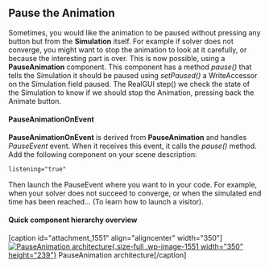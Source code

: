 Pause the Animation
-------------------

Sometimes, you would like the animation to be paused without pressing
any button but from the **Simulation** itself. For example if solver
does not converge, you might want to stop the animation to look
at it carefully, or because the interesting part is over. This is now
possible, using a **PauseAnimation** component. This component has a
method *pause()* that tells the Simulation it should be paused using
*setPaused()* a WriteAccessor on the Simulation field paused. The
RealGUI step() we check the state of the Simulation to know if we should
stop the Animation, pressing back the Animate button.

#### PauseAnimationOnEvent

**PauseAnimationOnEvent** is derived from **PauseAnimation** and handles
*PauseEvent* event. When it receives this event, it calls the *pause()*
method. Add the following component on your scene description:

```xml
listening="true"
```

Then launch the PauseEvent where you want to in your code. For example,
when your solver does not succeed to converge, or when the simulated end
time has been reached... (To learn how to launch a visitor).

#### Quick component hierarchy overview

\[caption id="attachment\_1551" align="aligncenter"
width="350"\][![PauseAnimation
architecture](https://www.sofa-framework.org/wp-content/uploads/2014/11/350px-PauseAnimation1.png){.size-full
.wp-image-1551 width="350"
height="239"}](https://www.sofa-framework.org/wp-content/uploads/2014/11/350px-PauseAnimation1.png)
PauseAnimation architecture\[/caption\]
